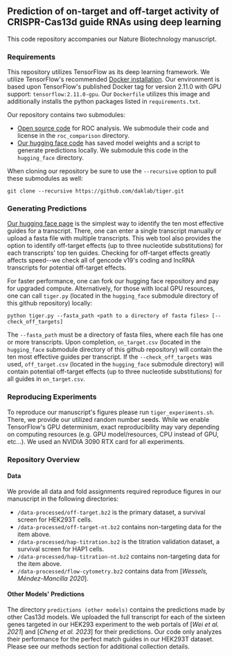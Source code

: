 ## Prediction of on-target and off-target activity of CRISPR-Cas13d guide RNAs using deep learning

This code repository accompanies our Nature Biotechnology manuscript.

### Requirements

This repository utilizes TensorFlow as its deep learning framework.
We utilize TensorFlow's recommended [Docker installation](https://www.tensorflow.org/install/docker).
Our environment is based upon TensorFlow's published Docker tag for version 2.11.0 with GPU support:
`tensorflow:2.11.0-gpu`.
Our `Dockerfile` utilizes this image and additionally installs the python packages listed in `requirements.txt`.

Our repository contains two submodules:
- [Open source code](https://github.com/yandexdataschool/roc_comparison/) for ROC analysis. We submodule their code and license in the `roc_comparison` directory.
- [Our hugging face code](https://huggingface.co/spaces/Knowles-Lab/tiger) has saved model weights and a script to generate predictions locally. We submodule this code in the `hugging_face` directory.

When cloning our repository be sure to use the `--recursive` option to pull these submodules as well:
```
git clone --recursive https://github.com/daklab/tiger.git
```

### Generating Predictions

[Our hugging face page](https://huggingface.co/spaces/Knowles-Lab/tiger) is the simplest way to identify the ten most effective guides for a transcript.
There, one can enter a single transcript manually or upload a fasta file with multiple transcripts.
This web tool also provides the option to identify off-target effects (up to three nucleotide substitutions) for each transcripts' top ten guides.
Checking for off-target effects greatly affects speed--we check all of gencode v19's coding and lncRNA transcripts for potential off-target effects.

For faster performance, one can fork our hugging face repository and pay for upgraded compute.
Alternatively, for those with local GPU resources, one can call `tiger.py` (located in the `hugging_face` submodule directory of this github repository) locally:
```
python tiger.py --fasta_path <path to a directory of fasta files> [--check_off_targets]
```
The `--fasta_path` must be a directory of fasta files, where each file has one or more transcripts.
Upon completion, `on_target.csv` (located in the `hugging_face` submodule directory of this github repository) will contain the ten most effective guides per transcript.
If the `--check_off_targets` was used, `off_target.csv` (located in the `hugging_face` submodule directory) will contain potential off-target effects (up to three nucleotide substitutions) for all guides in `on_target.csv`.

### Reproducing Experiments
To reproduce our manuscript's figures please run `tiger_experiments.sh`.
There, we provide our utilized random number seeds.
While we enable TensorFlow's GPU determinism, exact reproducibility may vary depending on computing resources (e.g. GPU model/resources, CPU instead of GPU, etc...).
We used an NVIDIA 3090 RTX card for all experiments.

### Repository Overview

#### Data
We provide all data and fold assignments required reproduce figures in our manuscript in the following directories:
- `/data-processed/off-target.bz2` is the primary dataset, a survival screen for HEK293T cells.
- `/data-processed/off-target-nt.bz2` contains non-targeting data for the item above.
- `/data-processed/hap-titration.bz2` is the titration validation dataset, a survival screen for HAP1 cells.
- `/data-processed/hap-titration-nt.bz2` contains non-targeting data for the item above.
- `/data-processed/flow-cytometry.bz2` contains data from [_Wessels, Méndez-Mancilla 2020_].

#### Other Models' Predictions

The directory `predictions (other models)` contains the predictions made by other Cas13d models.
We uploaded the full transcript for each of the sixteen genes targeted in our HEK293 experiment to the web portals of [_Wei et al. 2021_] and [_Cheng et al. 2023_] for their predictions.
Our code only analyzes their performance for the perfect match guides in our HEK293T dataset.
Please see our methods section for additional collection details.
